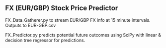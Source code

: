 ## FX (EUR/GBP) Stock Price Predictor 
  
FX_Data_Gatherer.py to stream EUR/GBP FX info at 15 minute intervals. Outputs to EUR-GBP.csv
 
FX_Predictor.py predicts potential future outcomes using SciPy with linear & decision tree regressor for predictions.

